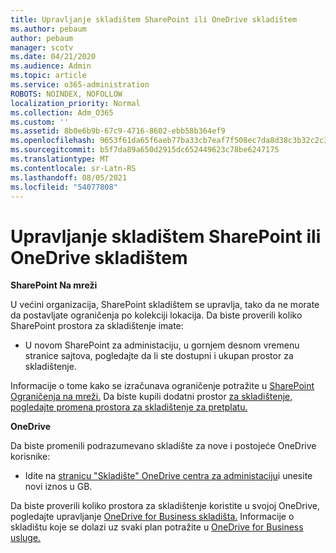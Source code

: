 ```yaml
---
title: Upravljanje skladištem SharePoint ili OneDrive skladištem
ms.author: pebaum
author: pebaum
manager: scotv
ms.date: 04/21/2020
ms.audience: Admin
ms.topic: article
ms.service: o365-administration
ROBOTS: NOINDEX, NOFOLLOW
localization_priority: Normal
ms.collection: Adm_O365
ms.custom: ''
ms.assetid: 8b0e6b9b-67c9-4716-8602-ebb58b364ef9
ms.openlocfilehash: 9653f61da65f6aeb77ba33cb7eaf7f508ec7da8d38c3b32c2c30ea519d31ada6
ms.sourcegitcommit: b5f7da89a650d2915dc652449623c78be6247175
ms.translationtype: MT
ms.contentlocale: sr-Latn-RS
ms.lasthandoff: 08/05/2021
ms.locfileid: "54077808"
---
```

# <a name="manage-your-sharepoint-or-onedrive-storage"></a>Upravljanje skladištem SharePoint ili OneDrive skladištem

 **SharePoint Na mreži**
  
U većini organizacija, SharePoint skladištem se upravlja, tako da ne morate da postavljate ograničenja po kolekciji lokacija. Da biste proverili koliko SharePoint prostora za skladištenje imate:
  
- U novom SharePoint za administaciju, u gornjem desnom vremenu stranice sajtova, pogledajte da li ste dostupni i ukupan prostor za skladištenje.
    
Informacije o tome kako se izračunava ograničenje potražite u [SharePoint Ograničenja na mreži.](https://go.microsoft.com/fwlink/p/?LinkID=856113) Da biste kupili dodatni prostor [za skladištenje, pogledajte promena prostora za skladištenje za pretplatu.](https://go.microsoft.com/fwlink/?linkid=866428)
  
 **OneDrive**
  
Da biste promenili podrazumevano skladište za nove i postojeće OneDrive korisnike:
  
- Idite na [stranicu "Skladište" OneDrive centra za administaciju](https://admin.onedrive.com/?v=StorageSettings)i unesite novi iznos u GB.
    
Da biste proverili koliko prostora za skladištenje koristite u svojoj OneDrive, pogledajte upravljanje [OneDrive for Business skladišta.](https://go.microsoft.com/fwlink/?linkid=866429) Informacije o skladištu koje se dolazi uz svaki plan potražite u [OneDrive for Business usluge.](https://go.microsoft.com/fwlink/p/?LinkID=826071)
  

